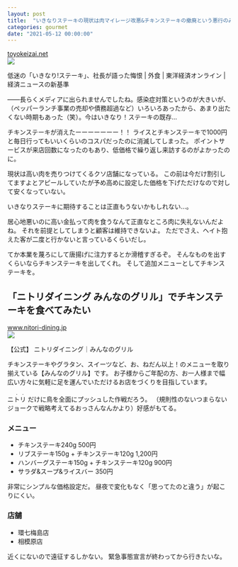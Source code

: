 ```yaml
--- 
layout: post
title:  "いきなりステーキの現状は肉マイレージ改悪&チキンステーキの撤廃という悪行のみが行われている状態ですけど..."
categories: gourmet
date: "2021-05-12 00:00:00"
---
```



<div class="card">
  <a href="https://toyokeizai.net/articles/-/426978"></a>
  <div class="card__header">
    <a href="https://toyokeizai.net/articles/-/426978">toyokeizai.net</a>
  </div>
  <div class="card__image">
    <img src="https://tk.ismcdn.jp/mwimgs/3/1/-/img_3140d34926c4a5b107eff5cc39c073e2411699.jpg">
  </div>
  <div class="card__title">
    <p>低迷の「いきなり!ステーキ」、社長が語った悔恨 | 外食 | 東洋経済オンライン | 経済ニュースの新基準</p>
  </div>
  <div class="card__description">
    <p>——長らくメディアに出られませんでしたね。感染症対策というのが大きいが、（ペッパーランチ事業の売却や債務超過など）いろいろあったから、あまり出たくない時期もあった（笑）。今はいきなり！ステーキの既存…</p>
  </div>
</div>


チキンステーキが消えたーーーーーーー！！
ライスとチキンステーキで1000円と毎日行ってもいいくらいのコスパだったのに消滅してしまった。
ポイントサービスが来店回数になったのもあり、低価格で繰り返し来訪するのがよかったのに。

現状は高い肉を売りつけてくるクソ店舗になっている。
この前は今だけ割引してますよとアピールしていたが予め高めに設定した価格を下げただけなので対して安くなっていない。

いきなりステーキに期待することは正直もうないかもしれない...。

居心地悪いのに高い金払って肉を食うなんて正直なところ肉に失礼ないんだよね。
それを前提としてしまうと顧客は維持できないよ。
ただでさえ、ヘイト抱えた客が二度と行かないと言っているくらいだし。

てか本業を蔑ろにして唐揚げに注力するとか滑稽すぎるぞ。
そんなものを出すくらいならチキンステーキを出してくれ。
そして追加メニューとしてチキンステーキを。

## 「ニトリダイニング みんなのグリル」でチキンステーキを食べてみたい


<div class="card">
  <a href="https://www.nitori-dining.jp/"></a>
  <div class="card__header">
    <a href="https://www.nitori-dining.jp/">www.nitori-dining.jp</a>
  </div>
  <div class="card__image">
    <img src="https://www.nitori-dining.jp/common/img/og.png">
  </div>
  <div class="card__title">
    <p>【公式】 ニトリダイニング｜みんなのグリル</p>
  </div>
  <div class="card__description">
    <p>チキンステーキやグラタン、スイーツなど、お、ねだん以上！のメニューを取り揃えている【みんなのグリル】です。 お子様からご年配の方、お一人様まで幅広い方々に気軽に足を運んでいただけるお店をづくりを目指しています。</p>
  </div>
</div>


<ruby>
<rb>ニトリ</rb>
<rp>（</rp>
<rt>　・・</rt>
<rp>）</rp>
</ruby>
だけに鳥を全面にプッシュした作戦だろう。
（規則性のないつまらないジョークで戦略考えてるおっさんなんかより）好感がもてる。

### メニュー

- チキンステーキ240g 500円
- リブステーキ150g + チキンステーキ120g 1,200円
- ハンバーグステーキ150g + チキンステーキ120g 900円
- サラダ&スープ&ライスバー 350円

非常にシンプルな価格設定だ。
昼夜で変化もなく「思ってたのと違う」が起こりにくい。

### 店舗
- 環七梅島店
- 相模原店

近くにないので遠征するしかない。
緊急事態宣言が終わってから行きたいな。

